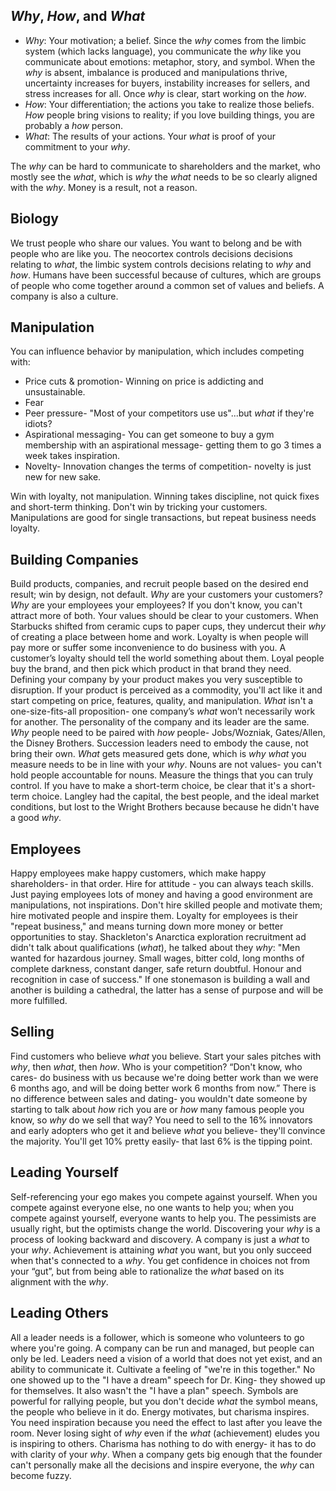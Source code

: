 ## *Why*, *How*, and *What*

* *Why*: Your motivation; a belief. Since the *why* comes from the limbic system (which lacks language), you communicate the *why* like you communicate about emotions: metaphor, story, and symbol. When the *why* is absent, imbalance is produced and manipulations thrive, uncertainty increases for buyers, instability increases for sellers, and stress increases for all. Once *why* is clear, start working on the *how*.
* *How*: Your differentiation; the actions you take to realize those beliefs. *How* people bring visions to reality; if you love building things, you are probably a *how* person.
* *What*: The results of your actions. Your *what* is proof of your commitment to your *why*.

The *why* can be hard to communicate to shareholders and the market, who mostly see the *what*, which is *why* the *what* needs to be so clearly aligned with the *why*. Money is a result, not a reason.

## Biology

We trust people who share our values. You want to belong and be with people who are like you. The neocortex controls decisions decisions relating to *what*, the limbic system controls decisions relating to *why* and *how*. Humans have been successful because of cultures, which are groups of people who come together around a common set of values and beliefs. A company is also a culture.

## Manipulation

You can influence behavior by manipulation, which includes competing with:

* Price cuts & promotion- Winning on price is addicting and unsustainable.
* Fear
* Peer pressure- "Most of your competitors use us"...but *what* if they're idiots?
* Aspirational messaging- You can get someone to buy a gym membership with an aspirational message- getting them to go 3 times a week takes inspiration.
* Novelty- Innovation changes the terms of competition- novelty is just new for new sake.

Win with loyalty, not manipulation. Winning takes discipline, not quick fixes and short-term thinking. Don't win by tricking your customers. Manipulations are good for single transactions, but repeat business needs loyalty.

## Building Companies

Build products, companies, and recruit people based on the desired end result; win by design, not default. *Why* are your customers your customers? *Why* are your employees your employees? If you don't know, you can't attract more of both. Your values should be clear to your customers. When Starbucks shifted from ceramic cups to paper cups, they undercut their *why* of creating a place between home and work. Loyalty is when people will pay more or suffer some inconvenience to do business with you. A customer’s loyalty should tell the world something about them. Loyal people buy the brand, and then pick which product in that brand they need. Defining your company by your product makes you very susceptible to disruption. If your product is perceived as a commodity, you'll act like it and start competing on price, features, quality, and manipulation. *What* isn't a one-size-fits-all proposition- one company’s *what* won’t necessarily work for another. The personality of the company and its leader are the same. *Why* people need to be paired with *how* people- Jobs/Wozniak, Gates/Allen, the Disney Brothers. Succession leaders need to embody the cause, not bring their own. *What* gets measured gets done, which is *why* *what* you measure needs to be in line with your *why*. Nouns are not values- you can't hold people accountable for nouns. Measure the things that you can truly control. If you have to make a short-term choice, be clear that it's a short-term choice. Langley had the capital, the best people, and the ideal market conditions, but lost to the Wright Brothers because because he didn't have a good *why*.

## Employees

Happy employees make happy customers, which make happy shareholders- in that order. Hire for attitude - you can always teach skills. Just paying employees lots of money and having a good environment are manipulations, not inspirations. Don't hire skilled people and motivate them; hire motivated people and inspire them. Loyalty for employees is their "repeat business," and means turning down more money or better opportunities to stay. Shackleton's Anarctica exploration recruitment ad didn't talk about qualifications (*what*), he talked about they *why*: "Men wanted for hazardous journey. Small wages, bitter cold, long months of complete darkness, constant danger, safe return doubtful. Honour and recognition in case of success." If one stonemason is building a wall and another is building a cathedral, the latter has a sense of purpose and will be more fulfilled.

## Selling

Find customers who believe *what* you believe. Start your sales pitches with *why*, then *what*, then *how*. Who is your competition? “Don't know, who cares- do business with us because we're doing better work than we were 6 months ago, and will be doing better work 6 months from now.” There is no difference between sales and dating- you wouldn't date someone by starting to talk about *how* rich you are or *how* many famous people you know, so *why* do we sell that way? You need to sell to the 16% innovators and early adopters who get it and believe *what* you believe- they'll convince the majority. You'll get 10% pretty easily- that last 6% is the tipping point.

## Leading Yourself

Self-referencing your ego makes you compete against yourself. When you compete against everyone else, no one wants to help you; when you compete against yourself, everyone wants to help you. The pessimists are usually right, but the optimists change the world. Discovering your *why* is a process of looking backward and discovery. A company is just a *what* to your *why*. Achievement is attaining *what* you want, but you only succeed when that's connected to a *why*. You get confidence in choices not from your “gut”, but from being able to rationalize the *what* based on its alignment with the *why*.

## Leading Others

All a leader needs is a follower, which is someone who volunteers to go where you're going. A company can be run and managed, but people can only be led. Leaders need a vision of a world that does not yet exist, and an ability to communicate it. Cultivate a feeling of "we're in this together." No one showed up to the "I have a dream" speech for Dr. King- they showed up for themselves. It also wasn't the "I have a plan" speech. Symbols are powerful for rallying people, but you don't decide *what* the symbol means, the people who believe in it do. Energy motivates, but charisma inspires. You need inspiration because you need the effect to last after you leave the room. Never losing sight of *why* even if the *what* (achievement) eludes you is inspiring to others. Charisma has nothing to do with energy- it has to do with clarity of your *why*. When a company gets big enough that the founder can't personally make all the decisions and inspire everyone, the *why* can become fuzzy.
